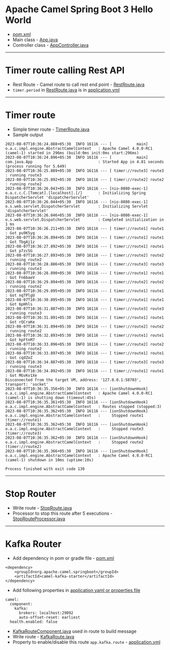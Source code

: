 # Apache Camel Spring Boot 3 Hello World
* [pom.xml](pom.xml)
* Main class - [App.java](src/main/java/com/java/App.java)
* Controller class - [AppController.java](src/main/java/com/java/controller/AppController.java)
------
# Timer route calling Rest API
* Rest Route - Camel route to call rest end point - [RestRoute.java](src/main/java/com/java/route/RestRoute.java)
* `timer.period` in [RestRoute.java](src/main/java/com/java/route/RestRoute.java) is in [application.yml](src/main/resources/application.yml)
------
# Timer route
* Simple timer route - [TimerRoute.java](src/main/java/com/java/route/TimerRoute.java)
* Sample output
```
2023-08-07T10:36:24.888+05:30  INFO 16116 --- [           main] o.a.c.impl.engine.AbstractCamelContext   : Apache Camel 4.0.0-RC1 (camel-1) started in 296ms (build:0ms init:0ms start:296ms)
2023-08-07T10:36:24.896+05:30  INFO 16116 --- [           main] com.java.App                             : Started App in 4.81 seconds (process running for 5.649)
2023-08-07T10:36:25.889+05:30  INFO 16116 --- [ timer://route3] route3                                   : running route3
2023-08-07T10:36:25.892+05:30  INFO 16116 --- [ timer://route2] route2                                   : running route2
2023-08-07T10:36:26.043+05:30  INFO 16116 --- [nio-8080-exec-1] o.a.c.c.C.[Tomcat].[localhost].[/]       : Initializing Spring DispatcherServlet 'dispatcherServlet'
2023-08-07T10:36:26.044+05:30  INFO 16116 --- [nio-8080-exec-1] o.s.web.servlet.DispatcherServlet        : Initializing Servlet 'dispatcherServlet'
2023-08-07T10:36:26.046+05:30  INFO 16116 --- [nio-8080-exec-1] o.s.web.servlet.DispatcherServlet        : Completed initialization in 1 ms
2023-08-07T10:36:26.211+05:30  INFO 16116 --- [ timer://route1] route1                                   : Got pu9K5yg
2023-08-07T10:36:26.894+05:30  INFO 16116 --- [ timer://route1] route1                                   : Got TbgAj1z
2023-08-07T10:36:27.892+05:30  INFO 16116 --- [ timer://route1] route1                                   : Got p7zcSG
2023-08-07T10:36:27.893+05:30  INFO 16116 --- [ timer://route2] route2                                   : running route2
2023-08-07T10:36:28.886+05:30  INFO 16116 --- [ timer://route3] route3                                   : running route3
2023-08-07T10:36:28.890+05:30  INFO 16116 --- [ timer://route1] route1                                   : Got Fn6baeV
2023-08-07T10:36:29.894+05:30  INFO 16116 --- [ timer://route2] route2                                   : running route2
2023-08-07T10:36:29.895+05:30  INFO 16116 --- [ timer://route1] route1                                   : Got nqTPlgU
2023-08-07T10:36:30.895+05:30  INFO 16116 --- [ timer://route1] route1                                   : Got 6pHhls
2023-08-07T10:36:31.887+05:30  INFO 16116 --- [ timer://route3] route3                                   : running route3
2023-08-07T10:36:31.891+05:30  INFO 16116 --- [ timer://route1] route1                                   : Got rQCraKe
2023-08-07T10:36:31.894+05:30  INFO 16116 --- [ timer://route2] route2                                   : running route2
2023-08-07T10:36:32.893+05:30  INFO 16116 --- [ timer://route1] route1                                   : Got hpFtnM7
2023-08-07T10:36:33.896+05:30  INFO 16116 --- [ timer://route2] route2                                   : running route2
2023-08-07T10:36:33.897+05:30  INFO 16116 --- [ timer://route1] route1                                   : Got cqdZoZ
2023-08-07T10:36:34.887+05:30  INFO 16116 --- [ timer://route3] route3                                   : running route3
2023-08-07T10:36:34.892+05:30  INFO 16116 --- [ timer://route1] route1                                   : Got MGvKv1Xe
Disconnected from the target VM, address: '127.0.0.1:58703', transport: 'socket'
2023-08-07T10:36:35.356+05:30  INFO 16116 --- [ionShutdownHook] o.a.c.impl.engine.AbstractCamelContext   : Apache Camel 4.0.0-RC1 (camel-1) is shutting down (timeout:45s)
2023-08-07T10:36:35.361+05:30  INFO 16116 --- [ionShutdownHook] o.a.c.impl.engine.AbstractCamelContext   : Routes stopped (stopped:3)
2023-08-07T10:36:35.362+05:30  INFO 16116 --- [ionShutdownHook] o.a.c.impl.engine.AbstractCamelContext   :     Stopped route1 (timer://route1)
2023-08-07T10:36:35.362+05:30  INFO 16116 --- [ionShutdownHook] o.a.c.impl.engine.AbstractCamelContext   :     Stopped route3 (timer://route3)
2023-08-07T10:36:35.362+05:30  INFO 16116 --- [ionShutdownHook] o.a.c.impl.engine.AbstractCamelContext   :     Stopped route2 (timer://route2)
2023-08-07T10:36:35.366+05:30  INFO 16116 --- [ionShutdownHook] o.a.c.impl.engine.AbstractCamelContext   : Apache Camel 4.0.0-RC1 (camel-1) shutdown in 10ms (uptime:10s)

Process finished with exit code 130
```
------
# Stop Router
* Write route - [StopRoute.java](src/main/java/com/java/route/StopRoute.java)
* Processor to stop this route after 5 executions - [StopRouteProcessor.java](src/main/java/com/java/processor/StopRouteProcessor.java)
------
# Kafka Router
* Add dependency in pom or gradle file - [pom.xml](pom.xml)
```
<dependency>
    <groupId>org.apache.camel.springboot</groupId>
    <artifactId>camel-kafka-starter</artifactId>
</dependency>
```
* Add following properties in [application yaml or properties file](src/main/resources/application.yml)
```
camel:
  component:
    kafka:
      brokers: localhost:29092
      auto-offset-reset: earliest
  health.enabled: false
```
* [KafkaRouteComponent.java](src/main/java/com/java/processor/KafkaRouteComponent.java) used in route to build message
* Write route - [KafkaRoute.java](src/main/java/com/java/route/KafkaRoute.java)
* Property to enable/disable this route `app.kafka.route` - [application.yml](src/main/resources/application.yml)